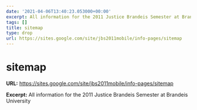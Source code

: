 ```yaml
---
date: '2021-04-06T13:40:23.053000+00:00'
excerpt: All information for the 2011 Justice Brandeis Semester at Brandeis University
tags: []
title: sitemap
type: drop
url: https://sites.google.com/site/jbs2011mobile/info-pages/sitemap
---
```


# sitemap

**URL:** https://sites.google.com/site/jbs2011mobile/info-pages/sitemap

**Excerpt:** All information for the 2011 Justice Brandeis Semester at Brandeis University
